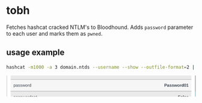 # tobh
Fetches hashcat cracked NTLM's to Bloodhound. Adds `password` parameter to each user and marks them as `pwned`.

## usage example
```bash
hashcat -m1000 -a 3 domain.ntds --username --show --outfile-format=2 | tobh
```

![bh_example](img/bh_example.png)
